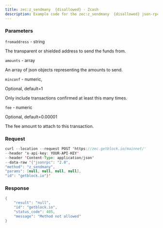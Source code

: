 ```yaml
---
title: zec:z_sendmany  {disallowed} - Zcash
description: Example code for the zec:z_sendmany  {disallowed} json-rpc method. Сomplete guide on how to use zec:z_sendmany  {disallowed} json-rpc in GetBlock.io Web3 documentation.
---
```


### Parameters


`fromaddress` - string

The transparent or shielded address to send the funds from.

`amounts` - array

An array of json objects representing the amounts to send.

`minconf` - numeric,

Optional, default=1

Only include transactions confirmed at least this many times.

`fee` - numeric

Optional, default=0.00001

The fee amount to attach to this transaction.

### Request

``` java
curl --location --request POST 'https://zec.getblock.io/mainnet/' 
--header 'x-api-key: YOUR-API-KEY' 
--header 'Content-Type: application/json' 
--data-raw '{"jsonrpc": "2.0",
"method": "z_sendmany",
"params": [null, null, null, null],
"id": "getblock.io"}'
```

###  Response

``` java
{
    "result": "null",
    "id": "getblock.io",
    "status_code": 405,
    "message": "Method not allowed"
}
```

